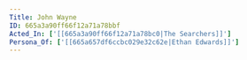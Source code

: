 ```yaml
---
Title: John Wayne
ID: 665a3a90ff66f12a71a78bbf
Acted_In: ['[[665a3a90ff66f12a71a78bc0|The Searchers]]']
Persona_Of: ['[[665a657df6ccbc029e32c62e|Ethan Edwards]]']
---
```


